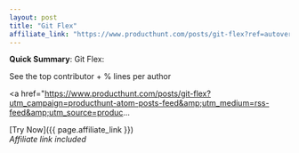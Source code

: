 ```yaml
---
layout: post
title: "Git Flex"
affiliate_link: "https://www.producthunt.com/posts/git-flex?ref=autoverse&utm_source=autoverse"
---
```


**Quick Summary**: Git Flex: <p>
            See the top contributor + % lines per author
          </p>
          <p>
            <a href="https://www.producthunt.com/posts/git-flex?utm_campaign=producthunt-atom-posts-feed&amp;utm_medium=rss-feed&amp;utm_source=produc...

[Try Now]({{ page.affiliate_link }})  
*Affiliate link included*
